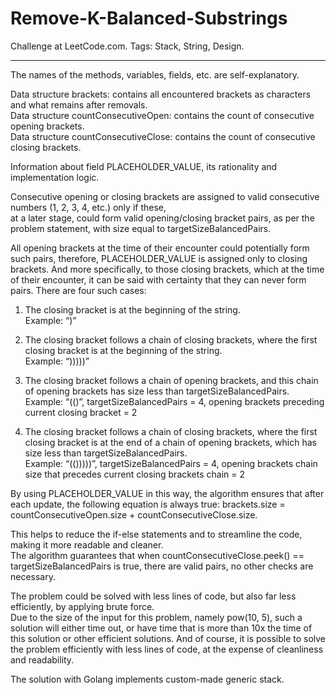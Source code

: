 # Remove-K-Balanced-Substrings
Challenge at LeetCode.com. Tags: Stack, String, Design.

------------------------------------------------------------------------------------------------------------------

The names of the methods, variables, fields, etc. are self-explanatory.<br/>

Data structure brackets: contains all encountered brackets as characters and what remains after removals.<br/>
Data structure countConsecutiveOpen: contains the count of consecutive opening brackets.<br/>
Data structure countConsecutiveClose: contains the count of consecutive closing brackets.<br/>

Information about field PLACEHOLDER_VALUE, its rationality and implementation logic.<br/>

Consecutive opening or closing brackets are assigned to valid consecutive numbers (1, 2, 3, 4, etc.) only if these,<br/> at a later stage, could form valid opening/closing bracket pairs, as per the problem statement, with size equal to targetSizeBalancedPairs. 

All opening brackets at the time of their encounter could potentially form such pairs, therefore, PLACEHOLDER_VALUE is assigned only to closing brackets. And more specifically, to those closing brackets, which at the time of their encounter, it can be said with certainty that they can never form pairs. There are four such cases:

1.	 The closing bracket is at the beginning of the string.<br/>
 Example: “)”

2.	 The closing bracket follows a chain of closing brackets, where the first closing bracket is at the beginning of the string.<br/>
 Example: “)))))”

3.	The closing bracket follows a chain of opening brackets, and this chain of opening brackets has size less than targetSizeBalancedPairs.<br/>
Example: “(()”, targetSizeBalancedPairs = 4, opening brackets preceding current closing bracket = 2

4.	The closing bracket follows a chain of closing brackets, where the first closing bracket is at the end of a chain of opening brackets, which has size less than targetSizeBalancedPairs.<br/>
Example: “(()))))”, targetSizeBalancedPairs = 4, opening brackets chain size that precedes current closing brackets chain = 2


By using PLACEHOLDER_VALUE in this way, the algorithm ensures that after each update, the following equation is always true:
brackets.size = countConsecutiveOpen.size + countConsecutiveClose.size.

This helps to reduce the if-else statements and to streamline the code, making it more readable and cleaner.<br/> The algorithm guarantees that when countConsecutiveClose.peek() == targetSizeBalancedPairs is true, there are valid pairs, no other checks are necessary.

The problem could be solved with less lines of code, but also far less efficiently, by applying brute force.<br/> Due to the size of the input for this problem, namely pow(10, 5), such a solution will either time out, or have time that is more than 10x the time of this solution or other efficient solutions. And of course, it is possible to solve<br/> the problem efficiently with less lines of code, at the expense of cleanliness and readability.

The solution with Golang implements custom-made generic stack.

